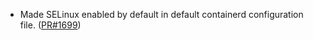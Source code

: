 - Made SELinux enabled by default in default containerd configuration file. ([PR#1699](https://github.com/flatcar-linux/coreos-overlay/pull/1699))

